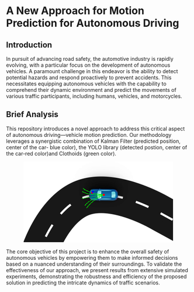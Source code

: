 

# A New Approach for Motion Prediction for Autonomous Driving

## Introduction

  In pursuit of advancing road safety, the automotive industry is rapidly evolving, with a particular focus on the development of autonomous vehicles. A paramount challenge in this endeavor is the ability to detect potential hazards and respond proactively to prevent accidents. This necessitates equipping autonomous vehicles with the capability to comprehend their dynamic environment and predict the movements of various traffic participants, including humans, vehicles, and motorcycles.
  
## Brief Analysis
  This repository introduces a novel approach to address this critical aspect of autonomous driving—vehicle motion prediction. Our methodology leverages a synergistic combination of Kalman Filter (predicted position, center of the car- blue color), the YOLO library (detected postion, center of the car-red color)and Clothoids (green color). 
  

<p align="center">
  <img src="https://github.com/PetrosAngelo/Route-Planning/blob/main/Screencshot/1stPic.png" alt="Simulation Results">
</p>



  The core objective of this project is to enhance the overall safety of autonomous vehicles by empowering them to make informed decisions based on a nuanced understanding of their surroundings. To validate the effectiveness of our approach, we present results from extensive simulated experiments, demonstrating the robustness and efficiency of the proposed solution in predicting the intricate dynamics of traffic scenarios.
